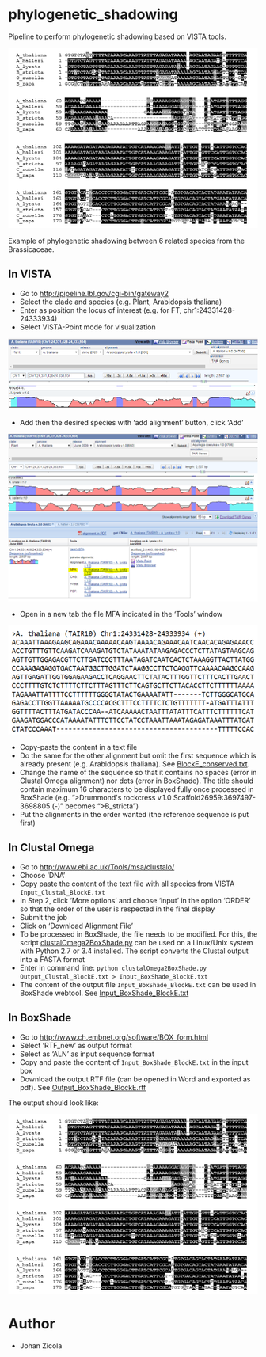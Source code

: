 phylogenetic_shadowing
===

Pipeline to perform phylogenetic shadowing based on VISTA tools.

![](images/image4.png)

Example of phylogenetic shadowing between 6 related species from the Brassicaceae.


## In VISTA

* Go to http://pipeline.lbl.gov/cgi-bin/gateway2
* Select the clade and species (e.g. Plant, Arabidopsis thaliana)
* Enter as position the locus of interest (e.g. for FT, chr1:24331428-24333934)
* Select VISTA-Point mode for visualization

![](images/image1.png)

* Add then the desired species with ‘add alignment’ button, click ‘Add’
 
![](images/image2.png)

* Open in a new tab the file MFA indicated in the ‘Tools’ window
 
![](images/image3.png)

* Copy-paste the content in a text file
* Do the same for the other alignment but omit the first sequence which is already present (e.g. Arabidopsis thaliana). See [BlockE_conserved.txt](example/BlockE_conserved.txt).
* Change the name of the sequence so that it contains no spaces (error in Clustal Omega alignment) nor dots (error in BoxShade). The title should contain maximum 16 characters to be displayed fully once processed in BoxShade (e.g. “>Drummond's rockcress v.1.0 Scaffold26959:3697497-3698805 (-)” becomes “>B_stricta”)
* Put the alignments in the order wanted (the reference sequence is put first)

## In Clustal Omega

* Go to http://www.ebi.ac.uk/Tools/msa/clustalo/
* Choose ‘DNA’
* Copy paste the content of the text file with all species from VISTA `Input_Clustal_BlockE.txt` 
* In Step 2, click ‘More options’ and choose ‘input’ in the option ‘ORDER’ so that the order of the user is respected in the final display
* Submit the job
* Click on ‘Download Alignment File’
* To be processed in BoxShade, the file needs to be modified. For this, the script [clustalOmega2BoxShade.py](clustalOmega2BoxShade.py) can be used on a Linux/Unix system with Python 2.7 or 3.4 installed. The script converts the Clustal output into a FASTA format 
* Enter in command line: `python clustalOmega2BoxShade.py Output_Clustal_BlockE.txt > Input_BoxShade_BlockE.txt`
* The content of the output file `Input_BoxShade_BlockE.txt` can be used in BoxShade webtool. See [Input_BoxShade_BlockE.txt](example/Input_BoxShade_BlockE.txt)

## In BoxShade

* Go to http://www.ch.embnet.org/software/BOX_form.html
* Select ‘RTF_new’ as output format 
* Select as ‘ALN’ as input sequence format
* Copy and paste the content of `Input_BoxShade_BlockE.txt` in the input box
* Download the output RTF file (can be opened in Word and exported as pdf). See [Output_BoxShade_BlockE.rtf](example/Output_BoxShade_BlockE.rtf)

The output should look like:

![](images/image4.png)



# Author

* Johan Zicola
